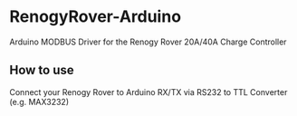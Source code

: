 # RenogyRover-Arduino

Arduino MODBUS Driver for the Renogy Rover 20A/40A Charge Controller

## How to use

Connect your Renogy Rover to Arduino RX/TX via RS232 to TTL Converter (e.g. MAX3232)